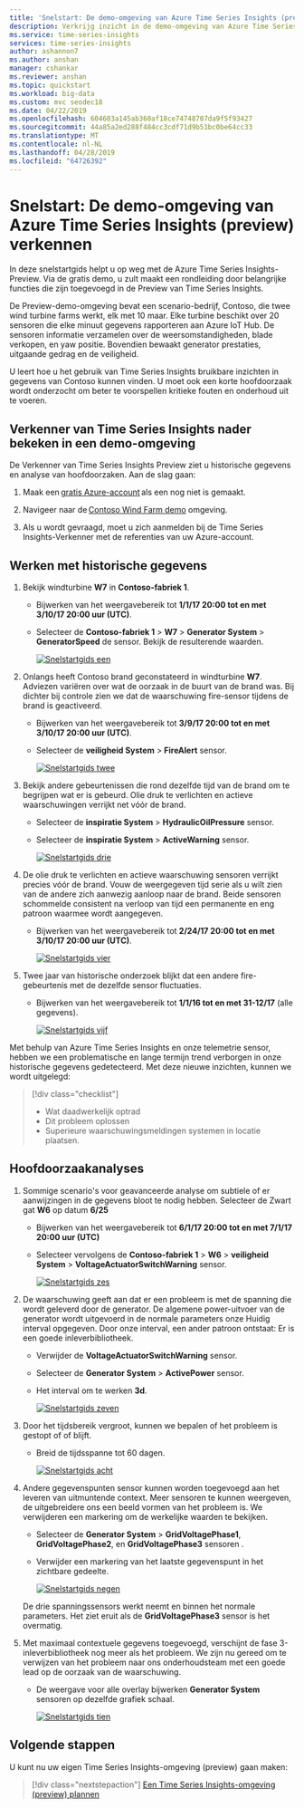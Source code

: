 ```yaml
---
title: 'Snelstart: De demo-omgeving van Azure Time Series Insights (preview) verkennen | Microsoft Docs'
description: Verkrijg inzicht in de demo-omgeving van Azure Time Series Insights (preview).
ms.service: time-series-insights
services: time-series-insights
author: ashannon7
ms.author: anshan
manager: cshankar
ms.reviewer: anshan
ms.topic: quickstart
ms.workload: big-data
ms.custom: mvc seodec18
ms.date: 04/22/2019
ms.openlocfilehash: 604603a145ab360af18ce74748707da9f5f93427
ms.sourcegitcommit: 44a85a2ed288f484cc3cdf71d9b51bc0be64cc33
ms.translationtype: MT
ms.contentlocale: nl-NL
ms.lasthandoff: 04/28/2019
ms.locfileid: "64726392"
---
```

# <a name="quickstart-explore-the-azure-time-series-insights-preview-demo-environment"></a>Snelstart: De demo-omgeving van Azure Time Series Insights (preview) verkennen

In deze snelstartgids helpt u op weg met de Azure Time Series Insights-Preview. Via de gratis demo, u zult maakt een rondleiding door belangrijke functies die zijn toegevoegd in de Preview van Time Series Insights.

De Preview-demo-omgeving bevat een scenario-bedrijf, Contoso, die twee wind turbine farms werkt, elk met 10 maar. Elke turbine beschikt over 20 sensoren die elke minuut gegevens rapporteren aan Azure IoT Hub. De sensoren informatie verzamelen over de weersomstandigheden, blade verkopen, en yaw positie. Bovendien bewaakt generator prestaties, uitgaande gedrag en de veiligheid.

 U leert hoe u het gebruik van Time Series Insights bruikbare inzichten in gegevens van Contoso kunnen vinden. U moet ook een korte hoofdoorzaak wordt onderzocht om beter te voorspellen kritieke fouten en onderhoud uit te voeren.

## <a name="explore-the-time-series-insights-explorer-in-a-demo-environment"></a>Verkenner van Time Series Insights nader bekeken in een demo-omgeving

De Verkenner van Time Series Insights Preview ziet u historische gegevens en analyse van hoofdoorzaken. Aan de slag gaan:

1. Maak een [gratis Azure-account](https://azure.microsoft.com/free/?ref=microsoft.com&utm_source=microsoft.com&utm_medium=docs&utm_campaign=visualstudio) als een nog niet is gemaakt.

1. Navigeer naar de [Contoso Wind Farm demo](https://insights.timeseries.azure.com/preview/samples) omgeving.  

1. Als u wordt gevraagd, moet u zich aanmelden bij de Time Series Insights-Verkenner met de referenties van uw Azure-account.

## <a name="work-with-historical-data"></a>Werken met historische gegevens

1. Bekijk windturbine **W7** in **Contoso-fabriek 1**.  

    * Bijwerken van het weergavebereik tot **1/1/17 20:00 tot en met 3/10/17 20:00 uur (UTC)**.
    * Selecteer de **Contoso-fabriek 1** > **W7** > **Generator System** > **GeneratorSpeed** de sensor. Bekijk de resulterende waarden.

      [![Snelstartgids een](media/v2-update-quickstart/quickstart-one.png)](media/v2-update-quickstart/quickstart-one.png#lightbox)

1. Onlangs heeft Contoso brand geconstateerd in windturbine **W7**. Adviezen variëren over wat de oorzaak in de buurt van de brand was. Bij dichter bij controle zien we dat de waarschuwing fire-sensor tijdens de brand is geactiveerd.

    * Bijwerken van het weergavebereik tot **3/9/17 20:00 tot en met 3/10/17 20:00 uur (UTC)**.
    * Selecteer de **veiligheid System** > **FireAlert** sensor.

      [![Snelstartgids twee](media/v2-update-quickstart/quickstart-two.png)](media/v2-update-quickstart/quickstart-two.png#lightbox)

1. Bekijk andere gebeurtenissen die rond dezelfde tijd van de brand om te begrijpen wat er is gebeurd. Olie druk te verlichten en actieve waarschuwingen verrijkt net vóór de brand.

    * Selecteer de **inspiratie System** > **HydraulicOilPressure** sensor.
    * Selecteer de **inspiratie System** > **ActiveWarning** sensor.

      [![Snelstartgids drie](media/v2-update-quickstart/quickstart-three.png)](media/v2-update-quickstart/quickstart-three.png#lightbox)

1. De olie druk te verlichten en actieve waarschuwing sensoren verrijkt precies vóór de brand. Vouw de weergegeven tijd serie als u wilt zien van de andere zich aanwezig aanloop naar de brand. Beide sensoren schommelde consistent na verloop van tijd een permanente en eng patroon waarmee wordt aangegeven.

    * Bijwerken van het weergavebereik tot **2/24/17 20:00 tot en met 3/10/17 20:00 uur (UTC)**.

      [![Snelstartgids vier](media/v2-update-quickstart/quickstart-four.png)](media/v2-update-quickstart/quickstart-four.png#lightbox)

1. Twee jaar van historische onderzoek blijkt dat een andere fire-gebeurtenis met de dezelfde sensor fluctuaties.

    * Bijwerken van het weergavebereik tot **1/1/16 tot en met 31-12/17** (alle gegevens).

      [![Snelstartgids vijf](media/v2-update-quickstart/quickstart-five.png)](media/v2-update-quickstart/quickstart-five.png#lightbox)

Met behulp van Azure Time Series Insights en onze telemetrie sensor, hebben we een problematische en lange termijn trend verborgen in onze historische gegevens gedetecteerd. Met deze nieuwe inzichten, kunnen we wordt uitgelegd:

> [!div class="checklist"]
> * Wat daadwerkelijk optrad
> * Dit probleem oplossen
> * Superieure waarschuwingsmeldingen systemen in locatie plaatsen.

## <a name="root-cause-analysis"></a>Hoofdoorzaakanalyses

1. Sommige scenario's voor geavanceerde analyse om subtiele of er aanwijzingen in de gegevens bloot te nodig hebben. Selecteer de Zwart gat **W6** op datum **6/25**

    * Bijwerken van het weergavebereik tot **6/1/17 20:00 tot en met 7/1/17 20:00 uur (UTC)**
    * Selecteer vervolgens de **Contoso-fabriek 1** > **W6** > **veiligheid System** > **VoltageActuatorSwitchWarning**  sensor.

      [![Snelstartgids zes](media/v2-update-quickstart/quickstart-six.png)](media/v2-update-quickstart/quickstart-six.png#lightbox)

1. De waarschuwing geeft aan dat er een probleem is met de spanning die wordt geleverd door de generator. De algemene power-uitvoer van de generator wordt uitgevoerd in de normale parameters onze Huidig interval opgegeven. Door onze interval, een ander patroon ontstaat: Er is een goede inleverbibliotheek.

    * Verwijder de **VoltageActuatorSwitchWarning** sensor.
    * Selecteer de **Generator System** > **ActivePower** sensor.
    * Het interval om te werken **3d**.

      [![Snelstartgids zeven](media/v2-update-quickstart/quickstart-seven.png)](media/v2-update-quickstart/quickstart-seven.png#lightbox)

1. Door het tijdsbereik vergroot, kunnen we bepalen of het probleem is gestopt of of blijft.

    * Breid de tijdsspanne tot 60 dagen.

      [![Snelstartgids acht](media/v2-update-quickstart/quickstart-eight.png)](media/v2-update-quickstart/quickstart-eight.png#lightbox)

1. Andere gegevenspunten sensor kunnen worden toegevoegd aan het leveren van uitmuntende context. Meer sensoren te kunnen weergeven, de uitgebreidere ons een beeld vormen van het probleem is. We verwijderen een markering om de werkelijke waarden te bekijken. 

    * Selecteer de **Generator System** > **GridVoltagePhase1**, **GridVoltagePhase2**, en **GridVoltagePhase3** sensoren .
    * Verwijder een markering van het laatste gegevenspunt in het zichtbare gedeelte.

      [![Snelstartgids negen](media/v2-update-quickstart/quickstart-nine.png)](media/v2-update-quickstart/quickstart-nine.png#lightbox)

    De drie spanningssensors werkt neemt en binnen het normale parameters. Het ziet eruit als de **GridVoltagePhase3** sensor is het overmatig.

1. Met maximaal contextuele gegevens toegevoegd, verschijnt de fase 3-inleverbibliotheek nog meer als het probleem. We zijn nu gereed om te verwijzen van het probleem naar ons onderhoudsteam met een goede lead op de oorzaak van de waarschuwing.  

    * De weergave voor alle overlay bijwerken **Generator System** sensoren op dezelfde grafiek schaal.

       [![Snelstartgids tien](media/v2-update-quickstart/quickstart-ten.png)](media/v2-update-quickstart/quickstart-ten.png#lightbox)

## <a name="next-steps"></a>Volgende stappen

U kunt nu uw eigen Time Series Insights-omgeving (preview) gaan maken:

> [!div class="nextstepaction"]
> [Een Time Series Insights-omgeving (preview) plannen](time-series-insights-update-plan.md)